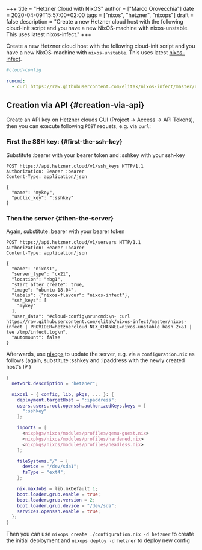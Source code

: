 +++
title = "Hetzner Cloud with NixOS"
author = ["Marco Orovecchia"]
date = 2020-04-09T15:57:00+02:00
tags = ["nixos", "hetzner", "nixops"]
draft = false
description = "Create a new Hetzner cloud host with the following cloud-init script and you have a new NixOS-machine with nixos-unstable. This uses latest nixos-infect."
+++

Create a new Hetzner cloud host with the following cloud-init script and you have a new NixOS-machine with `nixos-unstable`. This uses latest [nixos-infect](https://github.com/elitak/nixos-infect).

```yaml
#cloud-config

runcmd:
  - curl https://raw.githubusercontent.com/elitak/nixos-infect/master/nixos-infect | PROVIDER=hetznercloud NIX_CHANNEL=nixos-unstable bash 2>&1 | tee /tmp/infect.log
```


## Creation via API {#creation-via-api}

Create an API key on Hetzner clouds GUI (Project -> Access -> API Tokens), then you can execute following `POST` requets, e.g. via `curl`:


### First the SSH key: {#first-the-ssh-key}

Substitute :bearer with your bearer token and :sshkey with your ssh-key

```http
POST https://api.hetzner.cloud/v1/ssh_keys HTTP/1.1
Authorization: Bearer :bearer
Content-Type: application/json

{
  "name": "mykey",
  "public_key": ":sshkey"
}
```


### Then the server {#then-the-server}

Again, substitute :bearer with your bearer token

```http
POST https://api.hetzner.cloud/v1/servers HTTP/1.1
Authorization: Bearer :bearer
Content-Type: application/json

{
  "name": "nixos1",
  "server_type": "cx21",
  "location": "nbg1",
  "start_after_create": true,
  "image": "ubuntu-18.04",
  "labels": {"nixos-flavour": "nixos-infect"},
  "ssh_keys": [
    "mykey"
  ],
  "user_data": "#cloud-config\nruncmd:\n- curl https://raw.githubusercontent.com/elitak/nixos-infect/master/nixos-infect | PROVIDER=hetznercloud NIX_CHANNEL=nixos-unstable bash 2>&1 | tee /tmp/infect.log\n",
  "automount": false
}
```

Afterwards, use [nixops](https://releases.nixos.org/nixops/latest/manual/manual.html) to update the server, e.g. via a `configuration.nix` as follows (again, substitute :sshkey and :ipaddress with the newly created host's IP )

```nix
{
  network.description = "hetzner";

  nixos1 = { config, lib, pkgs, ... }: {
    deployment.targetHost = ":ipaddress";
    users.users.root.openssh.authorizedKeys.keys = [
      ":sshkey"
    ];

    imports = [
      <nixpkgs/nixos/modules/profiles/qemu-guest.nix>
      <nixpkgs/nixos/modules/profiles/hardened.nix>
      <nixpkgs/nixos/modules/profiles/headless.nix>
    ];

    fileSystems."/" = {
      device = "/dev/sda1";
      fsType = "ext4";
    };

    nix.maxJobs = lib.mkDefault 1;
    boot.loader.grub.enable = true;
    boot.loader.grub.version = 2;
    boot.loader.grub.device = "/dev/sda";
    services.openssh.enable = true;
  };
}
```

Then you can use `nixops create ./configuration.nix -d hetzner` to create the initial deployment and `nixops deploy -d hetzner` to deploy new config
